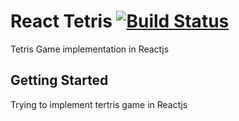 # React Tetris  [![Build Status](https://travis-ci.org/gautamnaik1994/React-Tetris.svg?branch=master)](https://travis-ci.org/gautamnaik1994/React-Tetris)

Tetris Game implementation in Reactjs

## Getting Started

Trying to implement tertris game in Reactjs

